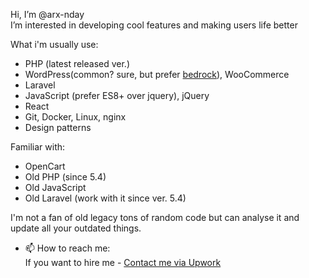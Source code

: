 Hi, I’m @arx-nday  
I’m interested in developing cool features and making users life better  

What i'm usually use:  
- PHP (latest released ver.)
- WordPress(common? sure, but prefer [bedrock](https://roots.io/bedrock/)), WooCommerce
- Laravel
- JavaScript (prefer ES8+ over jquery), jQuery
- React
- Git, Docker, Linux, nginx
- Design patterns 
  
Familiar with:
- OpenCart
- Old PHP (since 5.4)
- Old JavaScript
- Old Laravel (work with it since ver. 5.4)  
  
I'm not a fan of old legacy tons of random code but can analyse it and update all your outdated things.  


  
  
- 📫 How to reach me:  
If you want to hire me - [Contact me via Upwork](https://www.upwork.com/workwith/bohdanp23)



<!---
arx-nday/arx-nday is a ✨ special ✨ repository because its `README.md` (this file) appears on your GitHub profile.
You can click the Preview link to take a look at your changes.
--->

